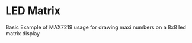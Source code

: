 LED Matrix
==========

Basic Example of MAX7219 usage for drawing maxi numbers on a 8x8 led matrix display
